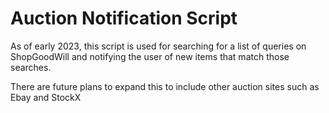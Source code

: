 # Auction Notification Script

As of early 2023, this script is used for searching for a list of queries on ShopGoodWill and notifying the user of new items that match those searches.

There are future plans to expand this to include other auction sites such as Ebay and StockX
